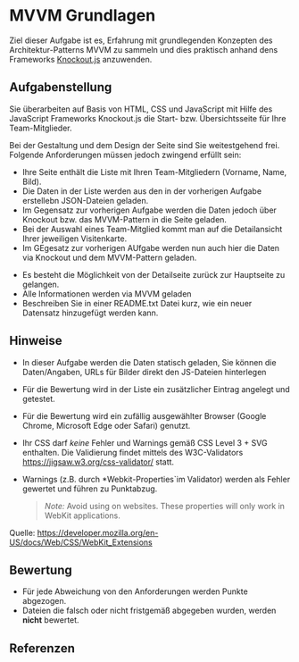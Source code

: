# MVVM Grundlagen

Ziel dieser Aufgabe ist es, Erfahrung mit grundlegenden Konzepten des Architektur-Patterns MVVM zu sammeln und dies praktisch anhand dens Frameworks [Knockout.js](https://knockoutjs.com/) anzuwenden.

## Aufgabenstellung 

Sie überarbeiten auf Basis von HTML, CSS und JavaScript mit Hilfe des JavaScript Frameworks Knockout.js die Start- bzw. Übersichtsseite für Ihre Team-Mitglieder. 

Bei der Gestaltung und dem Design der Seite sind Sie weitestgehend frei. Folgende Anforderungen müssen jedoch zwingend erfüllt sein: 

- Ihre Seite enthält die Liste mit Ihren Team-Mitgliedern (Vorname, Name, Bild).
- Die Daten in der Liste werden aus den in der vorherigen Aufgabe erstellebn JSON-Dateien geladen.
- Im Gegensatz zur vorherigen Aufgabe werden die Daten jedoch über Knockout bzw. das MVVM-Pattern in die Seite geladen.
- Bei der Auswahl eines Team-Mitglied kommt man auf die Detailansicht Ihrer jeweiligen Visitenkarte. 
- Im GEgesatz zur vorherigen AUfgabe werden nun auch hier die Daten via Knockout und dem MVVM-Pattern geladen.  
* Es besteht die Möglichkeit von der Detailseite zurück zur Hauptseite zu gelangen. 
* Alle Informationen werden via MVVM geladen 
* Beschreiben Sie in einer README.txt Datei kurz, wie ein neuer Datensatz hinzugefügt werden kann. 

## Hinweise 

* In dieser Aufgabe werden die Daten statisch geladen, Sie können die Daten/Angaben, URLs für Bilder direkt den JS-Dateien hinterlegen
* Für die Bewertung wird in der Liste ein zusätzlicher Eintrag angelegt und getestet. 
* Für die Bewertung wird ein zufällig ausgewählter Browser (Google Chrome, Microsoft Edge oder Safari) genutzt. 

* Ihr CSS darf *keine* Fehler und Warnings gemäß CSS Level 3 + SVG enthalten. Die Validierung findet mittels des W3C-Validators https://jigsaw.w3.org/css-validator/ statt.

* Warnings (z.B. durch *Webkit-Properties`im Validator) werden als Fehler gewertet und führen zu Punktabzug.
  > *Note:* Avoid using on websites. These properties will only work in WebKit applications.

Quelle: https://developer.mozilla.org/en-US/docs/Web/CSS/WebKit_Extensions

## Bewertung 

* Für jede Abweichung von den Anforderungen werden Punkte abgezogen. 
* Dateien die falsch oder nicht fristgemäß abgegeben wurden, werden **nicht** bewertet. 

## Referenzen

[^1]: [Knockout JS](https://knockoutjs.com/)  
[^2]: [Web Kit Extension](https://developer.mozilla.org/en-US/docs/Web/CSS/WebKit_Extensions)  
[^3]: [W3C Validator](https://jigsaw.w3.org/css-validator)